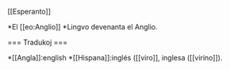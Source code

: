 [[Esperanto]]

*El [[eo:Anglio]]
*Lingvo devenanta el Anglio.

=== Tradukoj ===

*[[Angla]]:english
*[[Hispana]]:inglés ([[viro]], inglesa ([[virino]]).